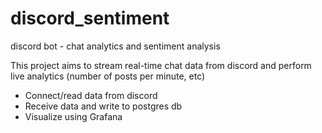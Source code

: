 # discord_sentiment
discord bot - chat analytics and sentiment analysis

This project aims to stream real-time chat data from discord and perform live analytics (number of posts per minute, etc)
- Connect/read data from discord
- Receive data and write to postgres db
- Visualize using Grafana
